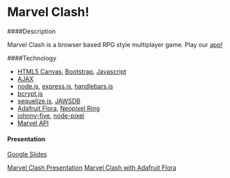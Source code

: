 # Marvel Clash!

####Description

Marvel Clash is a browser based RPG style multiplayer game. Play our [app!](https://mighty-caverns-99251.herokuapp.com/game)

####Technology
* [HTML5 Canvas](http://www.w3schools.com/html/html5_canvas.asp), [Bootstrap](http://getbootstrap.com/), [Javascript](https://www.javascript.com/)
* [AJAX](https://developer.mozilla.org/en-US/docs/AJAX)
* [node.js](https://nodejs.org/en/), [express.js](http://expressjs.com/), [handlebars.js](http://handlebarsjs.com/)
* [bcrypt.js](https://github.com/ncb000gt/node.bcrypt.js/)
* [sequelize.js](http://docs.sequelizejs.com/en/latest/), [JAWSDB](https://jawsdb.com/)
* [Adafruit Flora](https://www.adafruit.com/product/659), [Neopixel Ring](https://www.adafruit.com/product/1463)
* [johnny-five](http://johnny-five.io/), [node-pixel](https://github.com/ajfisher/node-pixel)
* [Marvel API](http://developer.marvel.com/)

#### Presentation
[Google Slides](https://docs.google.com/presentation/d/1uzZluNQucP122YS9-RfwMLLxWnUB8q0fvddzm63OwfI/edit?usp=sharing)

[Marvel Clash Presentation](https://www.youtube.com/watch?v=TUoHJtS81P8)
[Marvel Clash with Adafruit Flora](https://www.youtube.com/watch?edit=vd&v=viQ0hi6grLs)


